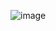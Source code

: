 ![image](https://github.com/dhruvabhat24/Leetcode-2024/assets/122305929/abf9133e-8c44-4846-90a2-5f33ba7ff6a9)
